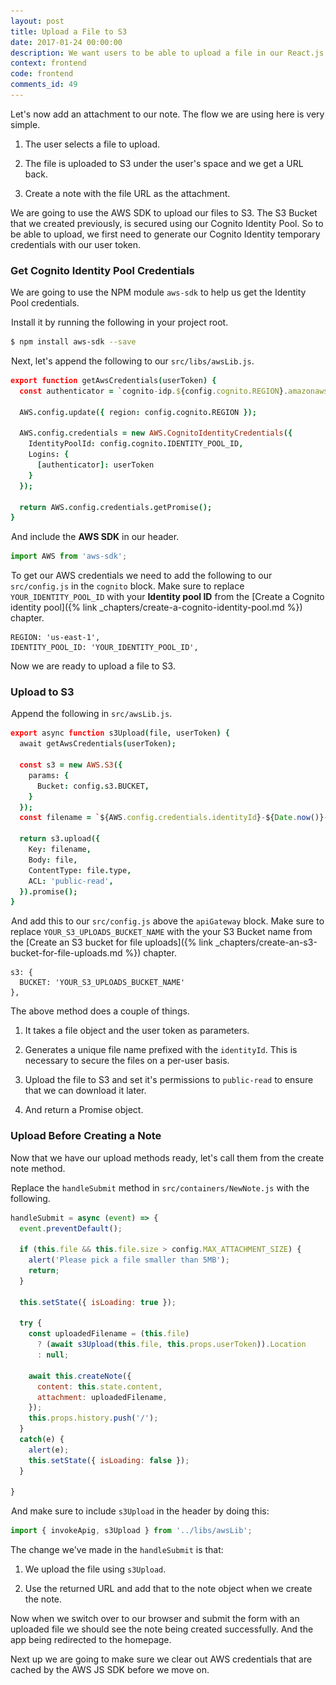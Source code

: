 ```yaml
---
layout: post
title: Upload a File to S3
date: 2017-01-24 00:00:00
description: We want users to be able to upload a file in our React.js app and add it as an attachment to their note. To upload files to S3 directly from our React.js app we first need to get temporary credentials using the AWS SDK. We’ll use the Identity Pool we previously created and use our User Pool as the authenticator.
context: frontend
code: frontend
comments_id: 49
---
```


Let's now add an attachment to our note. The flow we are using here is very simple.

1. The user selects a file to upload.

2. The file is uploaded to S3 under the user's space and we get a URL back. 

3. Create a note with the file URL as the attachment.

We are going to use the AWS SDK to upload our files to S3. The S3 Bucket that we created previously, is secured using our Cognito Identity Pool. So to be able to upload, we first need to generate our Cognito Identity temporary credentials with our user token.

### Get Cognito Identity Pool Credentials

We are going to use the NPM module `aws-sdk` to help us get the Identity Pool credentials.

<img class="code-marker" src="/assets/s.png" />Install it by running the following in your project root.

``` bash
$ npm install aws-sdk --save
```

<img class="code-marker" src="/assets/s.png" />Next, let's append the following to our `src/libs/awsLib.js`.

``` coffee
export function getAwsCredentials(userToken) {
  const authenticator = `cognito-idp.${config.cognito.REGION}.amazonaws.com/${config.cognito.USER_POOL_ID}`;

  AWS.config.update({ region: config.cognito.REGION });

  AWS.config.credentials = new AWS.CognitoIdentityCredentials({
    IdentityPoolId: config.cognito.IDENTITY_POOL_ID,
    Logins: {
      [authenticator]: userToken
    }
  });

  return AWS.config.credentials.getPromise();
}
```

<img class="code-marker" src="/assets/s.png" />And include the **AWS SDK** in our header.

``` javascript
import AWS from 'aws-sdk';
```

<img class="code-marker" src="/assets/s.png" />To get our AWS credentials we need to add the following to our `src/config.js` in the `cognito` block. Make sure to replace `YOUR_IDENTITY_POOL_ID` with your **Identity pool ID** from the [Create a Cognito identity pool]({% link _chapters/create-a-cognito-identity-pool.md %}) chapter.

```
REGION: 'us-east-1',
IDENTITY_POOL_ID: 'YOUR_IDENTITY_POOL_ID',
```

Now we are ready to upload a file to S3.

### Upload to S3

<img class="code-marker" src="/assets/s.png" />Append the following in `src/awsLib.js`.

``` coffee
export async function s3Upload(file, userToken) {
  await getAwsCredentials(userToken);

  const s3 = new AWS.S3({
    params: {
      Bucket: config.s3.BUCKET,
    }
  });
  const filename = `${AWS.config.credentials.identityId}-${Date.now()}-${file.name}`;

  return s3.upload({
    Key: filename,
    Body: file,
    ContentType: file.type,
    ACL: 'public-read',
  }).promise();
}
```

<img class="code-marker" src="/assets/s.png" />And add this to our `src/config.js` above the `apiGateway` block. Make sure to replace `YOUR_S3_UPLOADS_BUCKET_NAME` with the your S3 Bucket name from the [Create an S3 bucket for file uploads]({% link _chapters/create-an-s3-bucket-for-file-uploads.md %}) chapter.

```
s3: {
  BUCKET: 'YOUR_S3_UPLOADS_BUCKET_NAME'
},
```

The above method does a couple of things.

1. It takes a file object and the user token as parameters.

2. Generates a unique file name prefixed with the `identityId`. This is necessary to secure the files on a per-user basis.

3. Upload the file to S3 and set it's permissions to `public-read` to ensure that we can download it later.

4. And return a Promise object.

### Upload Before Creating a Note

Now that we have our upload methods ready, let's call them from the create note method.

<img class="code-marker" src="/assets/s.png" />Replace the `handleSubmit` method in `src/containers/NewNote.js` with the following.

``` javascript
handleSubmit = async (event) => {
  event.preventDefault();

  if (this.file && this.file.size > config.MAX_ATTACHMENT_SIZE) {
    alert('Please pick a file smaller than 5MB');
    return;
  }

  this.setState({ isLoading: true });

  try {
    const uploadedFilename = (this.file)
      ? (await s3Upload(this.file, this.props.userToken)).Location
      : null;

    await this.createNote({
      content: this.state.content,
      attachment: uploadedFilename,
    });
    this.props.history.push('/');
  }
  catch(e) {
    alert(e);
    this.setState({ isLoading: false });
  }

}
```

<img class="code-marker" src="/assets/s.png" />And make sure to include `s3Upload` in the header by doing this:

``` javascript
import { invokeApig, s3Upload } from '../libs/awsLib';
```

The change we've made in the `handleSubmit` is that:

1. We upload the file using `s3Upload`.

2. Use the returned URL and add that to the note object when we create the note.

Now when we switch over to our browser and submit the form with an uploaded file we should see the note being created successfully. And the app being redirected to the homepage.

Next up we are going to make sure we clear out AWS credentials that are cached by the AWS JS SDK before we move on.
